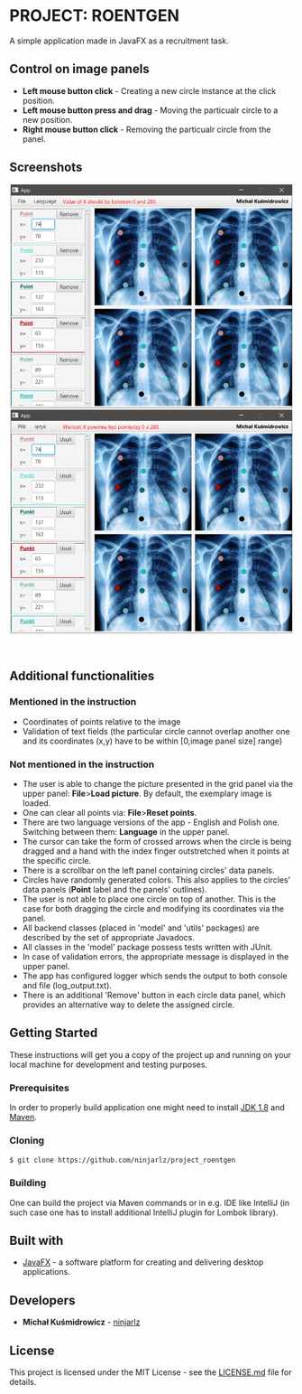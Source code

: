 # PROJECT: ROENTGEN

A simple application made in JavaFX as a recruitment task.

## Control on image panels

* **Left mouse button click** - Creating a new circle instance at the click position.
* **Left mouse button press and drag** - Moving the particualr circle to a new position.
* **Right mouse button click** - Removing the particualr circle from the panel.

## Screenshots

<p align="center">
<img width="500" src="screenshots/EN.PNG">
<img width="500" src="screenshots/PL.PNG">
</p><br>

## Additional functionalities

### Mentioned in the instruction

* Coordinates of points relative to the image
* Validation of text fields (the particular circle cannot overlap another one and its coordinates (x,y) have to be within [0,image panel size] range)

### Not mentioned in the instruction

* The user is able to change the picture presented in the grid panel via the upper panel: **File**>**Load picture**. By default, the exemplary image is loaded.
* One can clear all points via: **File**>**Reset points**.
* There are two language versions of the app - English and Polish one. Switching between them: **Language** in the upper panel.
* The cursor can take the form of crossed arrows when the circle is being dragged and a hand with the index finger outstretched when it points at the specific circle.
* There is a scrollbar on the left panel containing circles' data panels.
* Circles have randomly generated colors. This also applies to the circles' data panels (**Point** label and the panels' outlines).
* The user is not able to place one circle on top of another. This is the case for both dragging the circle and modifying its coordinates via the panel.
* All backend classes (placed in 'model' and 'utils' packages) are described by the set of appropriate Javadocs.
* All classes in the 'model' package possess tests written with JUnit.
* In case of validation errors, the appropriate message is displayed in the upper panel.
* The app has configured logger which sends the output to both console and file (log_output.txt).
* There is an additional 'Remove' button in each circle data panel, which provides an alternative way to delete the assigned circle.

## Getting Started
These instructions will get you a copy of the project up and running on your local machine for development and testing purposes. 

### Prerequisites
In order to properly build application one might need to install [JDK 1.8](https://www.oracle.com/java/technologies/javase/javase-jdk8-downloads.html) and [Maven](https://maven.apache.org/download.cgi).

### Cloning
```
$ git clone https://github.com/ninjarlz/project_roentgen
```

### Building
One can build the project via Maven commands or in e.g. IDE like IntelliJ (in such case one has to install additional IntelliJ plugin for Lombok library).

## Built with
* [JavaFX](https://www.oracle.com/java/technologies/javase/javafx-overview.html) - a software platform for creating and delivering desktop applications.

## Developers
* **Michał Kuśmidrowicz** - [ninjarlz](https://github.com/ninjarlz)

## License
This project is licensed under the MIT License - see the [LICENSE.md](LICENSE.md) file for details.





